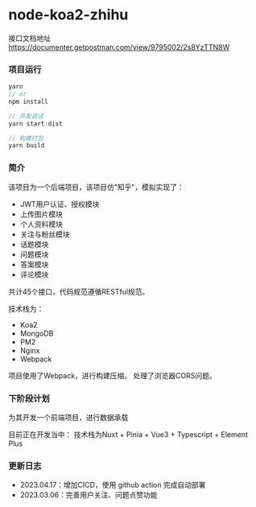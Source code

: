 # node-koa2-zhihu

接口文档地址
https://documenter.getpostman.com/view/9795002/2s8YzTTN8W

### 项目运行
``` js
yarn
// or
npm install

// 开发调试
yarn start:dist

// 构建打包
yarn build
```

### 简介
该项目为一个后端项目，该项目仿"知乎"，模拟实现了：
- JWT用户认证、授权模块
- 上传图片模块
- 个人资料模块
- 关注与粉丝模块
- 话题模块
- 问题模块
- 答案模块
- 评论模块

共计45个接口，代码规范遵循RESTful规范。

技术栈为：
- Koa2
- MongoDB
- PM2
- Nginx
- Webpack

项目使用了Webpack，进行构建压缩。
处理了浏览器CORS问题。

### 下阶段计划
为其开发一个前端项目，进行数据承载

目前正在开发当中：
技术栈为Nuxt + Pinia + Vue3 + Typescript + Element Plus

### 更新日志
- 2023.04.17：增加CICD，使用 github action 完成自动部署
- 2023.03.06：完善用户关注、问题点赞功能
